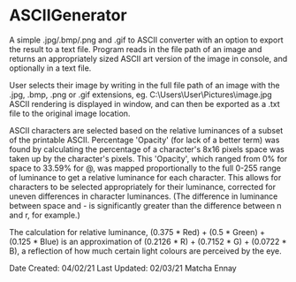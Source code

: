 # ASCIIGenerator
A simple .jpg/.bmp/.png and .gif to ASCII converter with an option to export the result to a text file. Program reads in the file path of an image and returns an appropriately sized ASCII art version of the image in console, and optionally in a text file.

User selects their image by writing in the full file path of an image with the .jpg, .bmp, .png or .gif extensions, eg. C:\Users\User\Pictures\image.jpg ASCII rendering is displayed in window, and can then be exported as a .txt file to the original image location.

ASCII characters are selected based on the relative luminances of a subset of the printable ASCII. Percentage 'Opacity' (for lack of a better term) was found by calculating the percentage of a character's 8x16 pixels space was taken up by the character's pixels. This 'Opacity', which ranged from 0% for space to 33.59% for @, was mapped proportionally to the full 0-255 range of luminance to get a relative luminance for each character. This allows for characters to be selected appropriately for their luminance, corrected for uneven differences in character luminances. (The difference in luminance between space and - is significantly greater than the difference between n and r, for example.)

The calculation for relative luminance, (0.375 * Red) + (0.5 * Green) + (0.125 * Blue) is an approximation of (0.2126 * R) + (0.7152 * G) + (0.0722 * B), a reflection of how much certain light colours are perceived by the eye.

Date Created: 04/02/21 Last Updated: 02/03/21 Matcha Ennay
